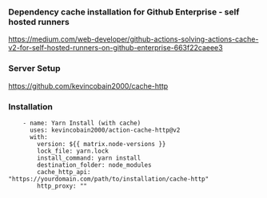### Dependency cache installation for Github Enterprise - self hosted runners

https://medium.com/web-developer/github-actions-solving-actions-cache-v2-for-self-hosted-runners-on-github-enterprise-663f22caeee3
### Server Setup

https://github.com/kevincobain2000/cache-http
### Installation

```
    - name: Yarn Install (with cache)
      uses: kevincobain2000/action-cache-http@v2
      with:
        version: ${{ matrix.node-versions }}
        lock_file: yarn.lock
        install_command: yarn install
        destination_folder: node_modules
        cache_http_api: "https://yourdomain.com/path/to/installation/cache-http"
        http_proxy: ""
```